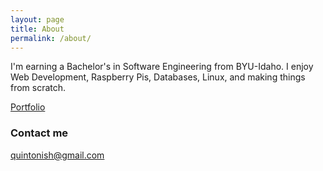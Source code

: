 ```yaml
---
layout: page
title: About
permalink: /about/
---
```


I'm earning a Bachelor's in Software Engineering from BYU-Idaho. I enjoy Web Development, Raspberry Pis, Databases, Linux, and making things from scratch.  

[Portfolio](../folio/)

### Contact me

[quintonish@gmail.com](mailto:quintonish@gmail.com)
